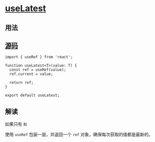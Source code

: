 # [useLatest](https://ahooks.js.org/zh-CN/hooks/use-latest#uselatest)

## 用法

<demo react="./useLatest.tsx" />

## [源码](https://github.com/alibaba/hooks/blob/master/packages/hooks/src/useLatest/index.ts)

<!-- prettier-ignore -->
```js{4-7}
import { useRef } from 'react';

function useLatest<T>(value: T) {
  const ref = useRef(value);
  ref.current = value;

  return ref;
}

export default useLatest;
```

## 解读

如果只有 `和`

使用 `useRef` 包装一层，并返回一个 `ref` 对象，确保每次获取的值都是最新的。
